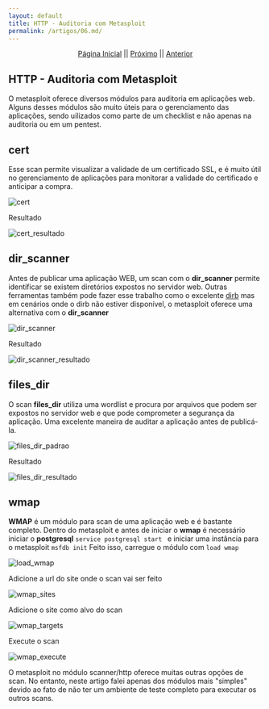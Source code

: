 ```yaml
---
layout: default
title: HTTP - Auditoria com Metasploit
permalink: /artigos/06.md/
---
```

  
  
<p align="center">
 <a href="https://carineconstantino.github.io/cybersecurity/">Página Inicial</a>
 || 
 <a href="https://carineconstantino.github.io/cybersecurity/artigos/06.md">Próximo</a>  
 || 
 <a href="https://carineconstantino.github.io/cybersecurity/artigos/05.md">Anterior</a>   
</p>

## HTTP - Auditoria com Metasploit

O metasploit oferece diversos módulos para auditoria em aplicações web. Alguns desses módulos são muito úteis para o gerenciamento das aplicações, sendo uilizados como parte de um checklist e não apenas na auditoria ou em um pentest. 

## cert

Esse scan permite visualizar a validade de um certificado SSL, e é muito útil no gerenciamento de aplicações para monitorar a validade do certificado e anticipar a compra. 

![cert](https://carineconstantino.github.io/cybersecurity/artigos/imagens/cert.png)

Resultado 

![cert_resultado](https://carineconstantino.github.io/cybersecurity/artigos/imagens/cert_resultado.png)


## dir_scanner

Antes de publicar uma aplicação WEB, um scan com o **dir_scanner** permite identificar se existem diretórios expostos no servidor web. Outras ferramentas também pode fazer esse trabalho como o excelente [dirb](https://tools.kali.org/web-applications/dirb) mas em cenários onde o dirb não estiver disponível, o metasploit oferece uma alternativa com o **dir_scanner**

![dir_scanner](https://carineconstantino.github.io/cybersecurity/artigos/imagens/dir_scanner.png)

Resultado

![dir_scanner_resultado](https://carineconstantino.github.io/cybersecurity/artigos/imagens/dir_scanner_resultado.png)

## files_dir

O scan **files_dir** utiliza uma wordlist e procura por arquivos que podem ser expostos no servidor web e que pode comprometer a segurança da aplicação. Uma excelente maneira de auditar a aplicação antes de publicá-la. 

![files_dir_padrao](https://carineconstantino.github.io/cybersecurity/artigos/imagens/files_dir_padrao.png)

Resultado

![files_dir_resultado](https://carineconstantino.github.io/cybersecurity/artigos/imagens/files_dir_resultado.png)

## wmap 

**WMAP** é um módulo para scan de uma aplicação web e é bastante completo. Dentro do metasploit e antes de iniciar o **wmap** é necessário iniciar o **postgresql** ```service postgresql start ``` e iniciar uma instância para o metasploit ```msfdb init``` Feito isso, carregue o módulo com ```load wmap```

![load_wmap](https://carineconstantino.github.io/cybersecurity/artigos/imagens/load_wmap.png)

Adicione a url do site onde o scan vai ser feito 

![wmap_sites](https://carineconstantino.github.io/cybersecurity/artigos/imagens/wmap_sites.png)

Adicione o site como alvo do scan 

![wmap_targets](https://carineconstatino.github.io/cybersecurity/artigos/imagens/wmap_targets.png)

Execute o scan 

![wmap_execute](https://carineconstantino.github.io/cybersecurity/artigos/imagens/wmap_execute.png)

O metasploit no módulo scanner/http oferece muitas outras opções de scan. No entanto, neste artigo falei apenas dos módulos mais "simples" devido ao fato de não ter um ambiente de teste completo para executar os outros scans. 

